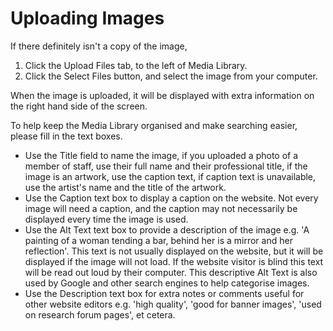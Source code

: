 ---
---
# Uploading Images

If there definitely isn't a copy of the image,
1. Click the Upload Files tab, to the left of Media Library.
2. Click the Select Files button, and select the image from your computer.

When the image is uploaded, it will be displayed with extra information on the right hand side of the screen.

To help keep the Media Library organised and make searching easier, please fill in the text boxes.

- Use the Title field to name the image, if you uploaded a photo of a member of staff, use their full name and their professional title, if the image is an artwork, use the caption text, if caption text is unavailable, use the artist's name and the title of the artwork.
- Use the Caption text box to display a caption on the website. Not every image will need a caption, and the caption may not necessarily be displayed every time the image is used.
- Use the Alt Text text box to provide a description of the image e.g. 'A painting of a woman tending a bar, behind her is a mirror and her reflection'. This text is not usually displayed on the website, but it will be displayed if the image will not load. If the website visitor is blind this text will be read out loud by their computer. This descriptive Alt Text is also used by Google and other search engines to help categorise images.
- Use the Description text box for extra notes or comments useful for other website editors e.g. 'high quality', 'good for banner images', 'used on research forum pages', et cetera.